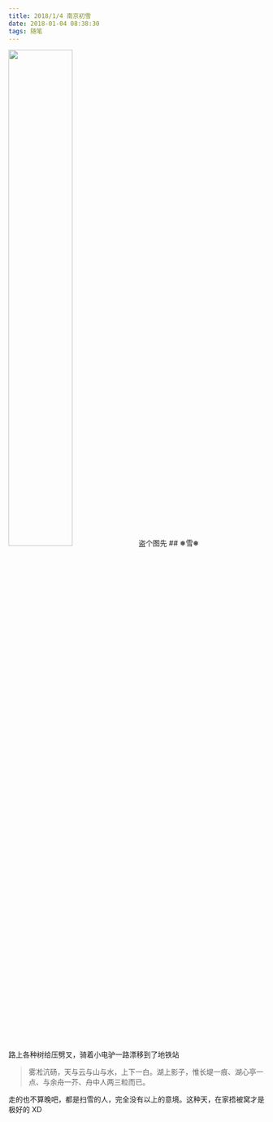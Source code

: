 ```yaml
---
title: 2018/1/4 南京初雪
date: 2018-01-04 08:38:30
tags: 随笔
---
```

<img src="https://i.loli.net/2018/01/10/5a55b3bd1d4c7.png" width="50%" height="50%">
盗个图先
## ❅雪❅

路上各种树给压劈叉，骑着小电驴一路漂移到了地铁站
> 雾凇沆砀，天与云与山与水，上下一白。湖上影子，惟长堤一痕、湖心亭一点、与余舟一芥、舟中人两三粒而已。

走的也不算晚吧，都是扫雪的人，完全没有以上的意境。这种天，在家捂被窝才是极好的 XD